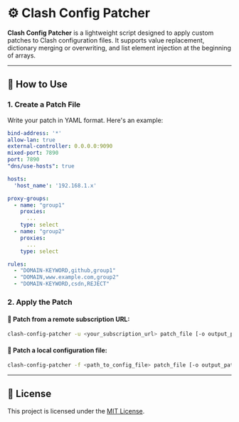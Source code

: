 # ⚙️ Clash Config Patcher

**Clash Config Patcher** is a lightweight script designed to apply custom patches to Clash configuration files. It supports value replacement, dictionary merging or overwriting, and list element injection at the beginning of arrays.

---

## 🚀 How to Use

### 1. Create a Patch File

Write your patch in YAML format. Here's an example:

```yaml
bind-address: '*'
allow-lan: true
external-controller: 0.0.0.0:9090
mixed-port: 7890
port: 7890
"dns/use-hosts": true

hosts:
  'host_name': '192.168.1.x'

proxy-groups:
  - name: "group1"
    proxies:
      ...
    type: select
  - name: "group2"
    proxies:
      ...
    type: select

rules:
  - "DOMAIN-KEYWORD,github,group1"
  - "DOMAIN,www.example.com,group2"
  - "DOMAIN-KEYWORD,csdn,REJECT"
```

### 2. Apply the Patch

#### 🔗 Patch from a remote subscription URL:
```bash
clash-config-patcher -u <your_subscription_url> patch_file [-o output_path]
```

#### 📁 Patch a local configuration file:
```bash
clash-config-patcher -f <path_to_config_file> patch_file [-o output_path]
```

---

## 📄 License

This project is licensed under the [MIT License](./LICENSE).